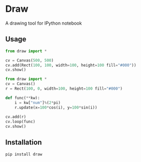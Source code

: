 # Draw

A drawing tool for IPython notebook

## Usage
```Python
from draw import *

cv = Canvas(500, 500)
cv.add(Rect(100, 100, width=100, height=100 fill="#000"))
cv.show()
```

```Python
from draw import *
cv = Canvas()
r = Rect(100, 0, width=100, height=100 fill="#000")

def func(**kw):
    i = kw["num"]%(2*pi)
    r.update(x=100*cos(i), y=100*sin(i))
  
cv.add(r)
cv.loop(func)
cv.show()
```

## Installation

`pip install draw`
